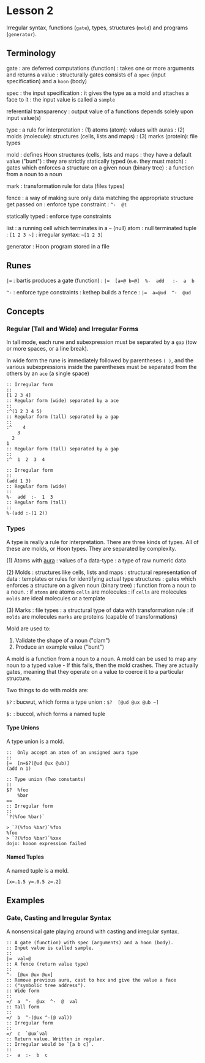 # Lesson 2

Irregular syntax, functions (`gate`), types, structures (`mold`) and programs (`generator`).

## Terminology

gate
: are deferred computations (function)
: takes one or more arguments and returns a value
: structurally gates consists of a `spec` (input specification) and a `hoon` (body)

spec
: the input specification
: it gives the type as a mold and attaches a face to it
: the input value is called a `sample`

referential transparency
: output value of a functions depends solely upon input value(s)

type
: a rule for interpretation
: (1) atoms (atom): values with auras
: (2) molds (molecule): structures (cells, lists and maps)
: (3) marks (protein): file types

mold
: defines Hoon structures (cells, lists and maps
: they have a default value ("bunt")
: they are strictly statically typed (e.e. they must match)
: gates which enforces a structure on a given noun (binary tree)
: a function from a noun to a noun

mark
: transformation rule for data (files types)

fence
: a way of making sure only data matching the appropriate structure get passed on
: enforce type constraint
: `^-  @t`

statically typed
: enforce type constraints

list
: a running cell which terminates in a `~` (null) atom
: null terminated tuple
: `[1 2 3 ~]`
: irregular syntax: `~[1 2 3]`

generator
: Hoon program stored in a file

## Runes

`|=`
: bartis produces a gate (function)
: `|=  [a=@ b=@]  %-  add   :-  a  b`

`^-`
: enforce type constraints
: kethep builds a fence
: `|=  a=@ud  ^-  @ud`

## Concepts

### Regular (Tall and Wide) and Irregular Forms

In tall mode, each rune and subexpression must be separated by a `gap` (tow or more spaces, or a line break).

In wide form the rune is immediately followed by parentheses `( )`, and the various subexpressions inside the parentheses must be separated from the others by an `ace` (a single space)

```hoon
:: Irregular form
::
[1 2 3 4]
:: Regular form (wide) separated by a ace
::
:^(1 2 3 4 5)
:: Regular form (tall) separated by a gap
::
:^    4
    3
  2
1
:: Regular form (tall) separated by a gap
::
:^  1  2  3  4
```

```hoon
:: Irregular form
::
(add 1 3)
:: Regular form (wide)
::
%-  add  :-  1  3
:: Regular form (tall)
::
%-(add :-(1 2))
```

### Types

A type is really a rule for interpretation. There are three kinds of types. All of these
are molds, or Hoon types. They are separated by complexity.

(1) Atoms with [aura](https://developers.urbit.org/reference/hoon/auras)
: values of a data-type
: a type of raw numeric data

(2) Molds
: structures like cells, lists and maps
: structural representation of data
: templates or rules for identifying actual type structures
: gates which enforces a structure on a given noun (binary tree)
: function from a noun to a noun.
: if `atoms` are atoms `cells` are molecules
: if `cells` are molecules `molds` are ideal molecules or a template

(3) Marks
: file types
: a structural type of data with transformation rule
: if `molds` are molecules `marks` are proteins (capable of transformations)

Mold are used to:
1. Validate the shape of a noun ("clam")
2. Produce an example value ("bunt")

A mold is a function from a noun to a noun. A mold can be used to map any noun to a
typed value - If this fails, then the mold crashes. They are actually gates, meaning that they operate on a value to coerce it to a particular structure.

Two things to do with molds are:

`$?`
: bucwut, which forms a type union
: `$?  [@ud @ux @ub ~]`

`$:`
: buccol, which forms a named tuple

#### Type Unions

A type union is a mold.

```hoon
::  Only accept an atom of an unsigned aura type
::
|=  [n=$?(@ud @ux @ub)]
(add n 1)
```

```hoon
:: Type union (Two constants)
::
$?  %foo
    %bar
==
:: Irregular form
::
`?(%foo %bar)`
```

```dojo
> `?(%foo %bar)`%foo
%foo
> `?(%foo %bar)`%xxx
dojo: hooon expression failed
```

#### Named Tuples

A named tuple is a mold.

```hoon
[x=.1.5 y=.0.5 z=.2]
```

## Examples

### Gate, Casting and Irregular Syntax

A nonsensical gate playing around with casting and irregular syntax.

```hoon
:: A gate (function) with spec (arguments) and a hoon (body).
:: Input value is called sample.
::
|=  val=@
:: A fence (return value type)
::
^-  [@ux @ux @ux]
:: Remove previous aura, cast to hex and give the value a face
:: ("symbolic tree address").
:: Wide form
::
=/  a  ^-  @ux  ^-  @  val
:: Tall form
::
=/  b  ^-(@ux ^-(@ val))
:: Irregular form
::
=/  c  `@ux`val
:: Return value. Written in regular.
:: Irregular would be `[a b c]`.
::
:-  a  :-  b  c
```
